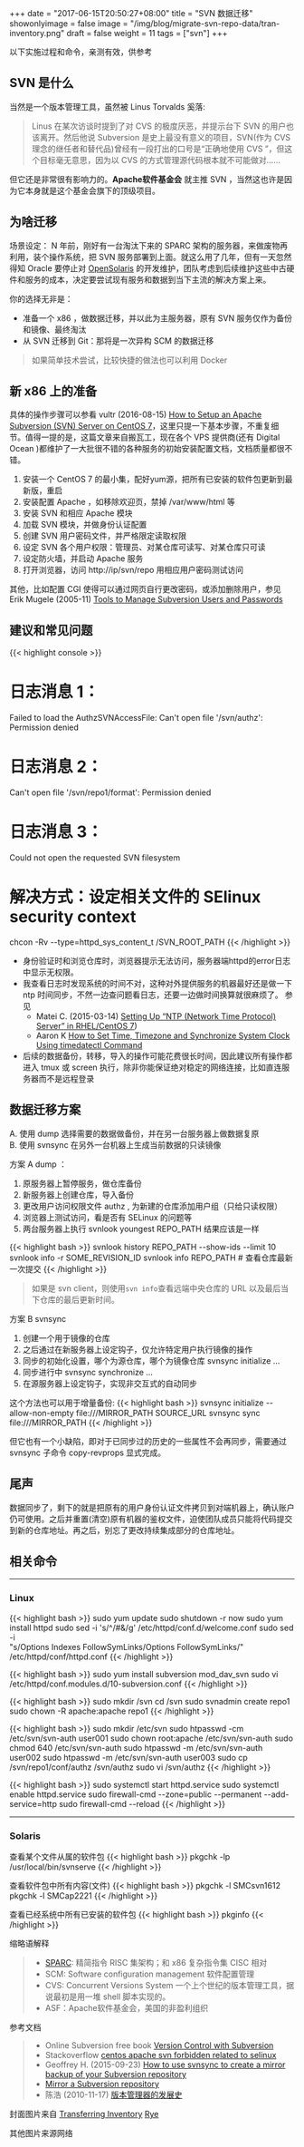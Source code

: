 +++
date = "2017-06-15T20:50:27+08:00"
title = "SVN 数据迁移"
showonlyimage = false
image = "/img/blog/migrate-svn-repo-data/tran-inventory.png"
draft = false
weight = 11
tags = ["svn"]
+++

以下实施过程和命令，亲测有效，供参考
<!--more-->

## SVN 是什么
当然是一个版本管理工具，虽然被 Linus Torvalds 奚落:

> Linus 在某次访谈时提到了对 CVS 的极度厌恶，并提示台下 SVN 的用户也该离开。然后他说  Subversion 是史上最没有意义的项目，SVN(作为 CVS 理念的继任者和替代品)曾经有一段打出的口号是“正确地使用 CVS ”，但这个目标毫无意思，因为以 CVS 的方式管理源代码根本就不可能做对……

但它还是非常很有影响力的。**Apache软件基金会** 就主推 SVN ，当然这也许是因为它本身就是这个基金会旗下的顶级项目。

## 为啥迁移

场景设定： N 年前，刚好有一台淘汰下来的 SPARC 架构的服务器，来做废物再利用，装个操作系统，把 SVN 服务部署到上面。就这么用了几年，但有一天忽然得知 Oracle 要停止对 [OpenSolaris](https://en.wikipedia.org/wiki/Solaris_(operating_system)) 的开发维护，团队考虑到后续维护这些中古硬件和服务的成本，决定要尝试现有服务和数据到当下主流的解决方案上来。

你的选择无非是：

- 准备一个 x86 ，做数据迁移，并以此为主服务器，原有 SVN 服务仅作为备份和镜像、最终淘汰
- 从 SVN 迁移到 Git：那将是一次异构 SCM 的数据迁移

> 如果简单技术尝试，比较快捷的做法也可以利用 Docker

## 新 x86 上的准备

具体的操作步骤可以参看 vultr (2016-08-15) [How to Setup an Apache Subversion (SVN) Server on CentOS 7](https://www.vultr.com/docs/how-to-setup-an-apache-subversion-svn-server-on-centos-7)，这里只提一下基本步骤，不重复细节。值得一提的是，这篇文章来自搬瓦工，现在各个 VPS 提供商(还有 Digital Ocean )都维护了一大批很不错的各种服务的初始安装配置文档，文档质量都很不错。

1. 安装一个 CentOS 7 的最小集，配好yum源，把所有已安装的软件包更新到最新版，重启
2. 安装配置 Apache ，如移除欢迎页，禁掉 /var/www/html 等
3. 安装 SVN 和相应 Apache 模块
4. 加载 SVN 模块，并做身份认证配置
5. 创建 SVN 用户密码文件，并严格限定读取权限
6. 设定 SVN 各个用户权限：管理员、对某仓库可读写、对某仓库只可读
7. 设定防火墙，并启动 Apache 服务
8. 打开浏览器，访问 http://ip/svn/repo 用相应用户密码测试访问

其他，比如配置 CGI 使得可以通过网页自行更改密码，或添加删除用户，参见 Erik Mugele (2005-11) [Tools to Manage Subversion Users and Passwords](http://www.teuton.org/~ejm/svnpasswd/)

## 建议和常见问题

{{< highlight console >}}
# 日志消息 1：
  Failed to load the AuthzSVNAccessFile:
      Can't open file '/svn/authz': Permission denied

# 日志消息 2：
  Can't open file '/svn/repo1/format': Permission denied

# 日志消息 3：
  Could not open the requested SVN filesystem

# 解决方式：设定相关文件的 SElinux security context
chcon -Rv --type=httpd_sys_content_t /SVN_ROOT_PATH
{{< /highlight >}}

- 身份验证时和浏览仓库时，浏览器提示无法访问，服务器端httpd的error日志中显示无权限。
- 我查看日志时发现系统的时间不对，这种对外提供服务的机器最好还是做一下 ntp 时间同步，不然一边查问题看日志，还要一边做时间换算就很麻烦了。
参见
  - Matei C. (2015-03-14) [Setting Up “NTP (Network Time Protocol) Server” in RHEL/CentOS 7](https://www.tecmint.com/install-ntp-server-in-centos/))
  - Aaron K [How to Set Time, Timezone and Synchronize System Clock Using timedatectl Command](https://www.tecmint.com/set-time-timezone-and-synchronize-time-using-timedatectl-command/)  
- 后续的数据备份，转移，导入的操作可能花费很长时间，因此建议所有操作都进入 tmux 或  screen 执行，除非你能保证绝对稳定的网络连接，比如直连服务器而不是远程登录

## 数据迁移方案

A. 使用 dump 选择需要的数据做备份，并在另一台服务器上做数据复原  
B. 使用 svnsync 在另外一台机器上生成当前数据的只读镜像

方案 A dump ：

1. 原服务器上暂停服务，做仓库备份
2. 新服务器上创建仓库，导入备份
3. 更改用户访问权限文件 authz , 为新建的仓库添加用户组（只给只读权限）
4. 浏览器上测试访问，看是否有 SELinux 的问题等
5. 两台服务器上执行 svnlook youngest REPO_PATH 结果应该是一样

{{< highlight bash >}}
svnlook history REPO_PATH --show-ids --limit 10
svnlook info -r SOME_REVISION_ID
svnlook info REPO_PATH # 查看仓库最新一次提交
{{< /highlight >}}  

> 如果是 svn client，则使用```svn info```查看远端中央仓库的 URL 以及最后当下仓库的最后更新时间。

方案 B svnsync

1. 创建一个用于镜像的仓库
2. 之后通过在新服务器上设定钩子，仅允许特定用户执行镜像的操作
3. 同步的初始化设置，哪个为源仓库，哪个为镜像仓库 svnsync initialize ...
4. 同步进行中 svnsync synchronize ...
5. 在源服务器上设定钩子，实现非交互式的自动同步

这个方法也可以用于增量备份:
{{< highlight bash >}}
svnsync initialize --allow-non-empty file:///MIRROR_PATH SOURCE_URL
svnsync sync file:///MIRROR_PATH
{{< /highlight >}}

但它也有一个小缺陷，即对于已同步过的历史的一些属性不会再同步，需要通过 svnsync 子命令 copy-revprops 显式完成。

## 尾声

数据同步了，剩下的就是把原有的用户身份认证文件拷贝到对端机器上，确认账户仍可使用。之后并重置(清空)原有机器的鉴权文件，迫使团队成员只能将代码提交到新的仓库地址。再之后，别忘了更改持续集成部分的仓库地址。

## 相关命令

---

### Linux

{{< highlight bash >}}
sudo yum update
sudo shutdown -r now
sudo yum install httpd
sudo sed -i 's/^/#&/g' /etc/httpd/conf.d/welcome.conf
sudo sed -i \
  "s/Options Indexes FollowSymLinks/Options FollowSymLinks/" \
  /etc/httpd/conf/httpd.conf
{{< /highlight >}}

{{< highlight bash >}}
sudo yum install subversion mod_dav_svn
sudo vi /etc/httpd/conf.modules.d/10-subversion.conf
{{< /highlight >}}

{{< highlight bash >}}
sudo mkdir /svn
cd /svn
sudo svnadmin create repo1
sudo chown -R apache:apache repo1
{{< /highlight >}}

{{< highlight bash >}}
sudo mkdir /etc/svn
sudo htpasswd -cm /etc/svn/svn-auth user001
sudo chown root:apache /etc/svn/svn-auth
sudo chmod 640 /etc/svn/svn-auth
sudo htpasswd -m /etc/svn/svn-auth user002
sudo htpasswd -m /etc/svn/svn-auth user003
sudo cp /svn/repo1/conf/authz /svn/authz
sudo vi /svn/authz
{{< /highlight >}}

{{< highlight bash >}}
sudo systemctl start httpd.service
sudo systemctl enable httpd.service
sudo firewall-cmd --zone=public --permanent --add-service=http
sudo firewall-cmd --reload
{{< /highlight >}}

---

### Solaris

查看某个文件从属的软件包
{{< highlight bash >}}
pkgchk -lp /usr/local/bin/svnserve
{{< /highlight >}}

查看软件包中所有内容(文件)
{{< highlight bash >}}
pkgchk -l SMCsvn1612
pkgchk -l SMCap2221
{{< /highlight >}}

查看已经系统中所有已安装的软件包
{{< highlight bash >}}
pkginfo
{{< /highlight >}}


缩略语解释

> - [SPARC](https://en.wikipedia.org/wiki/SPARC): 精简指令 RISC 集架构；和 x86 复杂指令集 CISC 相对
> - SCM: Software configuration management 软件配置管理
> - CVS: Concurrent Versions System 一个上个世纪的版本管理工具，据说最初是用一堆 shell 脚本实现的。
> - ASF：Apache软件基金会，美国的非盈利组织

参考文档

> - Online Subversion free book [Version Control with Subversion](http://svnbook.red-bean.com/)
> - Stackoverflow [centos apache svn forbidden related to selinux](https://stackoverflow.com/a/40891894)
> - Geoffrey H. (2015-09-23) [How to use svnsync to create a mirror backup of your Subversion repository](http://www.cardinalpath.com/how-to-use-svnsync-to-create-a-mirror-backup-of-your-subversion-repository/)
> - [Mirror a Subversion repository](http://www.microhowto.info/howto/mirror_a_subversion_repository.html)
> - 陈浩 (2010-11-17) [版本管理器的发展史](http://coolshell.cn/articles/3288.html)

封面图片来自 [Transferring Inventory](https://dribbble.com/shots/2764840-Transferring-Inventory) <a href="https://dribbble.com/Coleman811"><i class="fa fa-dribbble" aria-hidden="true"></i> Rye</a>  

其他图片来源网络
